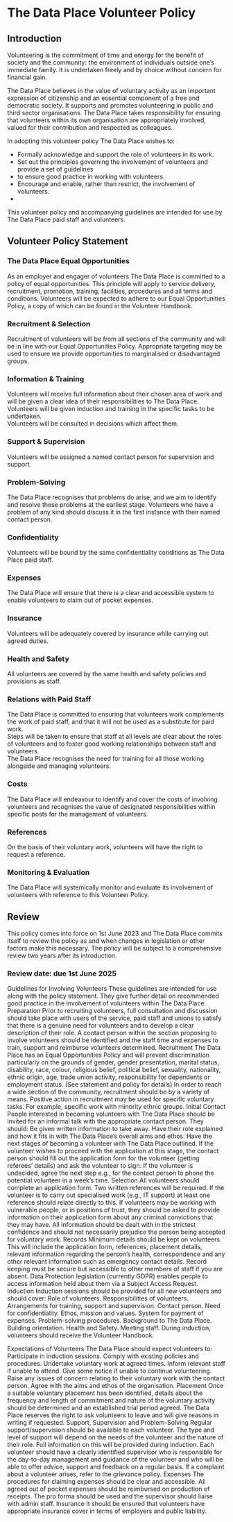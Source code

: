 # The Data Place Volunteer Policy 
## Introduction
Volunteering is the commitment of time and energy for the benefit of society and the community: 
the environment of individuals outside one’s immediate family. It is undertaken freely and by 
choice without concern for financial gain.  

The Data Place believes in the value of voluntary activity as an important expression of 
citizenship and an essential component of a free and democratic society.  It supports and 
promotes volunteering in public and third sector organisations. The Data Place takes responsibility 
for ensuring that volunteers within its own organisation are appropriately involved, valued for their 
contribution and respected as colleagues.  

In adopting this volunteer policy The Data Place wishes to:  
* Formally acknowledge and support the role of volunteers in its work.
* Set out the principles governing the involvement of volunteers and provide a set of guidelines
* to ensure good practice in working with volunteers.
* Encourage and enable, rather than restrict, the involvement of volunteers.
* 
This volunteer policy and accompanying guidelines are intended for use by The Data Place paid staff and volunteers.

## Volunteer Policy Statement
### The Data Place Equal Opportunities  
As an employer and engager of volunteers The Data Place is committed to a policy of equal opportunities. 
This principle will apply to service delivery, recruitment, promotion, training, facilities, procedures and 
all terms and conditions. Volunteers will be expected to adhere to our Equal Opportunities Policy, a copy of 
which can be found in the Volunteer Handbook.  

### Recruitment & Selection  
Recruitment of volunteers will be from all sections of the community and will be in line with our 
Equal Opportunities Policy. Appropriate targeting may be used to ensure we provide opportunities 
to marginalised or disadvantaged groups.  

### Information & Training
Volunteers will receive full information about their chosen area of work and will be given a clear idea 
of their responsibilities to The Data Place.  
Volunteers will be given induction and training in the specific tasks to be undertaken.  
Volunteers will be consulted in decisions which affect them.  

### Support & Supervision
Volunteers will be assigned a named contact person for supervision and support.  

### Problem-Solving
The Data Place recognises that problems do arise, and we aim to identify and resolve these problems 
at the earliest stage. Volunteers who have a problem of any kind should discuss it in the first 
instance with their named contact person.  

### Confidentiality  
Volunteers will be bound by the same confidentiality conditions as The Data Place paid staff.

### Expenses
The Data Place will ensure that there is a clear and accessible system to enable volunteers 
to claim out of pocket expenses.  

### Insurance
Volunteers will be adequately covered by insurance while carrying out agreed duties.

### Health and Safety
All volunteers are covered by the same health and safety policies and provisions as staff.

### Relations with Paid Staff
The Data Place is committed to ensuring that volunteers work complements the work of paid staff, and 
that it will not be used as a substitute for paid work.  
Steps will be taken to ensure that staff at all levels are clear about the roles of volunteers and 
to foster good working relationships between staff and volunteers.  
The Data Place recognises the need for training for all those working alongside and managing volunteers.

### Costs
The Data Place will endeavour to identify and cover the costs of involving volunteers and recognises 
the value of designated responsibilities within specific posts for the management of volunteers.

### References
On the basis of their voluntary work, volunteers will have the right to request a reference.

### Monitoring & Evaluation
The Data Place will systemically monitor and evaluate its involvement of volunteers with reference to this Volunteer Policy.

## Review
This policy comes into force on 1st June 2023 and The Data Place commits itself to review the policy as and 
when changes in legislation or other factors make this necessary. The policy will be subject to a 
comprehensive review two years after its introduction. 

### Review date: due 1st June 2025
Guidelines for Involving Volunteers
These guidelines are intended for use along with the policy statement. They give further detail on recommended good practice in the involvement of volunteers within The Data Place.
Preparation
Prior to recruiting volunteers, full consultation and discussion should take place with users of the service, paid staff and unions to satisfy that there is a genuine need for volunteers and to develop a clear description of their role. A contact person within the section proposing to involve volunteers should be identified and the staff time and expenses to train, support and reimburse volunteers determined.
Recruitment
The Data Place has an Equal Opportunities Policy and will prevent discrimination particularly on the grounds of gender, gender presentation, marital status, disability, race, colour, religious belief, political belief, sexuality, nationality, ethnic origin, age, trade union activity, responsibility for dependents or employment status. (See statement and policy for details)
In order to reach a wide section of the community, recruitment should be by a variety of means. 
Positive action in recruitment may be used for specific voluntary tasks.  For example, specific work with minority ethnic groups.
Initial Contact
People interested in becoming volunteers with The Data Place should be invited for an informal talk with the appropriate contact person.  They should:
Be given written information to take away.
Have their role explained and how it fits in with The Data Place’s overall aims and ethos.
Have the next stages of becoming a volunteer with The Data Place outlined.
If the volunteer wishes to proceed with the application at this stage, the contact person should fill out the application form for the volunteer (getting referees’ details) and ask the volunteer to sign. 
If the volunteer is undecided, agree the next step e.g., for the contact person to phone the potential volunteer in a week’s time.
Selection
All volunteers should complete an application form. Two written references will be required. If the volunteer is to carry out specialised work (e.g., IT support) at least one reference should relate directly to this.
If volunteers may be working with vulnerable people, or in positions of trust, they should be asked to provide information on their application form about any criminal convictions that they may have.
All information should be dealt with in the strictest confidence and should not necessarily prejudice the person being accepted for voluntary work.
Records
Minimum details should be kept on volunteers. This will include the application form, references, placement details, relevant information regarding the person’s health, correspondence and any other relevant information such as emergency contact details.
Record keeping must be secure but accessible to other members of staff if you are absent.
Data Protection legislation (currently GDPR) enables people to access information held about them via a Subject Access Request.
Induction
Induction sessions should be provided for all new volunteers and should cover: 
Role of volunteers.
Responsibilities of volunteers.
Arrangements for training, support and supervision.
Contact person.
Need for confidentiality.
Ethos, mission and values.
System for payment of expenses.
Problem-solving procedures.
Background to The Data Place.
Building orientation.
Health and Safety.
Meeting staff.
During induction, volunteers should receive the Volunteer Handbook.



Expectations of Volunteers
The Data Place should expect volunteers to:
Participate in induction sessions.
Comply with existing policies and procedures.
Undertake voluntary work at agreed times.
Inform relevant staff if unable to attend.
Give some notice if unable to continue volunteering.
Raise any issues of concern relating to their voluntary work with the contact person.
Agree with the aims and ethos of the organisation.
Placement
Once a suitable voluntary placement has been identified, details about the frequency and length of commitment and nature of the voluntary activity should be determined and an established trial period agreed.
The Data Place reserves the right to ask volunteers to leave and will give reasons in writing if requested.
Support, Supervision and Problem-Solving
Regular support/supervision should be available to each volunteer.  The type and level of support will depend on the needs of the volunteer and the nature of their role. Full information on this will be provided during induction.
Each volunteer should have a clearly identified supervisor who is responsible for the day-to-day management and guidance of the volunteer and who will be able to offer advice, support and feedback on a regular basis.
If a complaint about a volunteer arises, refer to the grievance policy.
Expenses
The procedures for claiming expenses should be clear and accessible.
All agreed out of pocket expenses should be reimbursed on production of receipts.
The pro forma should be used and the supervisor should liaise with admin staff.
Insurance
It should be ensured that volunteers have appropriate insurance cover in terms of employers and public liability.

